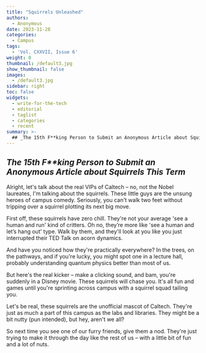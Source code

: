 ```yaml
---
title: "Squirrels Unleashed"
authors:
  - Anonymous
date: 2023-11-28
categories:
  - Campus
tags:
  - 'Vol. CXXVII, Issue 6'
weight: 0
thumbnail: /default3.jpg
show_thumbnail: false
images:
  - /default3.jpg
sidebar: right
toc: false
widgets:
  - write-for-the-tech
  - editorial
  - taglist
  - categories
  - recent
summary: >-
  ## _The 15th F**king Person to Submit an Anonymous Article about Squirrels This Term_
---
```



## _The 15th F**king Person to Submit an Anonymous Article about Squirrels This Term_

Alright, let's talk about the real VIPs of Caltech – no, not the Nobel laureates, I'm talking about the squirrels. These little guys are the unsung heroes of campus comedy. Seriously, you can't walk two feet without tripping over a squirrel plotting its next big move.

First off, these squirrels have zero chill. They're not your average 'see a human and run' kind of critters. Oh no, they’re more like 'see a human and let’s hang out' type. Walk by them, and they'll look at you like you just interrupted their TED Talk on acorn dynamics.

And have you noticed how they're practically everywhere? In the trees, on the pathways, and if you're lucky, you might spot one in a lecture hall, probably understanding quantum physics better than most of us.

But here's the real kicker – make a clicking sound, and bam, you're suddenly in a Disney movie. These squirrels will chase you. It's all fun and games until you're sprinting across campus with a squirrel squad tailing you.

Let's be real, these squirrels are the unofficial mascot of Caltech. They're just as much a part of this campus as the labs and libraries. They might be a bit nutty (pun intended), but hey, aren't we all?

So next time you see one of our furry friends, give them a nod. They're just trying to make it through the day like the rest of us – with a little bit of fun and a lot of nuts.
